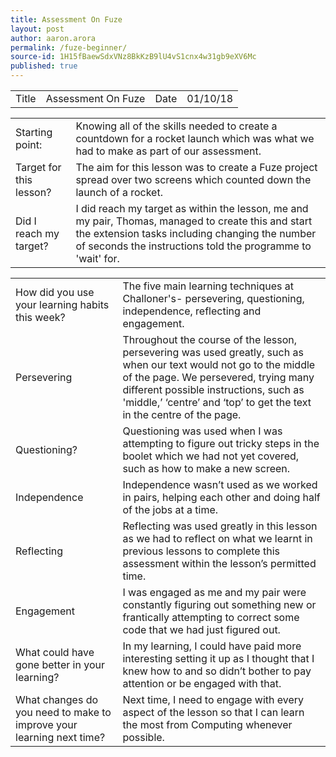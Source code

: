 ```yaml
---
title: Assessment On Fuze
layout: post
author: aaron.arora
permalink: /fuze-beginner/
source-id: 1H15fBaewSdxVNz8BkKzB9lU4vS1cnx4w31gb9eXV6Mc
published: true
---
```

<table>
  <tr>
    <td>Title</td>
    <td>Assessment On Fuze</td>
    <td>Date</td>
    <td>01/10/18</td>
  </tr>
</table>


<table>
  <tr>
    <td>Starting point:</td>
    <td>Knowing all of the skills needed to create a countdown for a rocket launch which was what we had to make as part of our assessment. </td>
  </tr>
  <tr>
    <td>Target for this lesson?</td>
    <td>The aim for this lesson was to create a Fuze project spread over two screens which counted down the launch of a rocket. </td>
  </tr>
  <tr>
    <td>Did I reach my target? </td>
    <td>I did reach my target as within the lesson, me and my pair, Thomas, managed to create this and start the extension tasks including changing the number of seconds the instructions told the programme to 'wait' for. </td>
  </tr>
</table>


<table>
  <tr>
    <td>How did you use your learning habits this week?</td>
    <td>The five main learning techniques at Challoner's- persevering, questioning, independence, reflecting and engagement.
</td>
  </tr>
  <tr>
    <td>Persevering</td>
    <td>Throughout the course of the lesson, persevering was used greatly, such as when our text would not go to the middle of the page. We persevered, trying many different possible instructions, such as 'middle,’ ‘centre’ and ‘top’ to get the text in the centre of the page. </td>
  </tr>
  <tr>
    <td>Questioning?</td>
    <td>Questioning was used when I was attempting to figure out tricky steps in the boolet which we had not yet covered, such as how to make a new screen. </td>
  </tr>
  <tr>
    <td>Independence</td>
    <td>Independence wasn’t used as we worked in pairs, helping each other and doing half of the jobs at a time. </td>
  </tr>
  <tr>
    <td>Reflecting</td>
    <td>Reflecting was used greatly in this lesson as we had to reflect on what we learnt in previous lessons to complete this assessment within the lesson’s permitted time. </td>
  </tr>
  <tr>
    <td>Engagement</td>
    <td>I was engaged as me and my pair were constantly figuring out something new or frantically attempting to correct some code that we had just figured out. </td>
  </tr>
  <tr>
    <td>What could have gone better in your learning?</td>
    <td>In my learning, I could have paid more interesting setting it up as I thought that I knew how to and so didn’t bother to pay attention or be engaged with that. </td>
  </tr>
  <tr>
    <td>What changes do you need to make to improve your learning next time?</td>
    <td>Next time, I need to engage with every aspect of the lesson so that I can learn the most from Computing whenever possible. </td>
  </tr>
</table>


